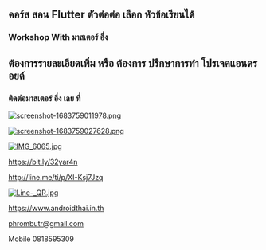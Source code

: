 ##  คอร์ส สอน Flutter ตัวต่อต่อ เลือก หัวข้อเรียนได้
### Workshop With มาสเตอร์ อึ่ง

## ต้องการรายละเอียดเพิ่ม หรือ ต้องการ ปรึกษาการทำ โปรเจคแอนดรอยด์
### ติดต่อมาสเตอร์ อึ่ง เลย ที่

[![screenshot-1683759011978.png](https://i.postimg.cc/RFLRkmJh/screenshot-1683759011978.png)](https://postimg.cc/1n4wFLH1)

[![screenshot-1683759027628.png](https://i.postimg.cc/d3QBvfGB/screenshot-1683759027628.png)](https://postimg.cc/9RSTYJ8R)

[![IMG_6065.jpg](https://s26.postimg.cc/kajrs6fbt/IMG_6065.jpg)](https://postimg.cc/image/7j5llo5jp/)

https://bit.ly/32yar4n

http://line.me/ti/p/XI-Ksj7Jzq

[![Line-_QR.jpg](https://s26.postimg.cc/dwuoozv15/Line-_QR.jpg)](https://postimg.cc/image/mrvizijth/)


https://www.androidthai.in.th

phrombutr@gmail.com

Mobile 0818595309
